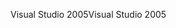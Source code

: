 <span data-ttu-id="4e9a5-101">Visual Studio 2005</span><span class="sxs-lookup"><span data-stu-id="4e9a5-101">Visual Studio 2005</span></span>